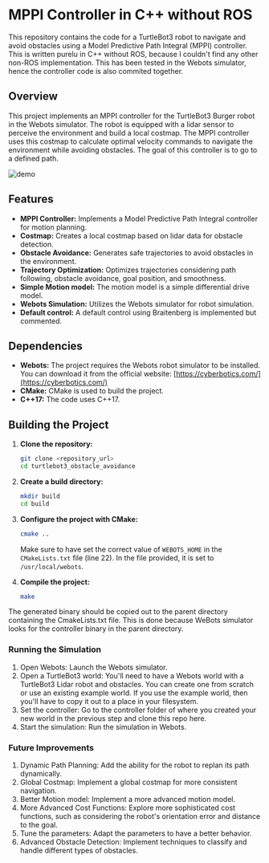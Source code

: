 # MPPI Controller in C++ without ROS

This repository contains the code for a TurtleBot3 robot to navigate and avoid obstacles using a Model Predictive Path Integral (MPPI) controller. This is written purelu in C++ without ROS, because I couldn't find any other non-ROS implementation. This has been tested in the Webots simulator, hence the controller code is also commited together.

## Overview

This project implements an MPPI controller for the TurtleBot3 Burger robot in the Webots simulator. The robot is equipped with a lidar sensor to perceive the environment and build a local costmap. The MPPI controller uses this costmap to calculate optimal velocity commands to navigate the environment while avoiding obstacles. The goal of this controller is to go to a defined path.

![demo](mppi_demo-2025-03-05_00.12.04.gif)

## Features

*   **MPPI Controller:** Implements a Model Predictive Path Integral controller for motion planning.
*   **Costmap:** Creates a local costmap based on lidar data for obstacle detection.
*   **Obstacle Avoidance:** Generates safe trajectories to avoid obstacles in the environment.
*   **Trajectory Optimization:** Optimizes trajectories considering path following, obstacle avoidance, goal position, and smoothness.
* **Simple Motion model:** The motion model is a simple differential drive model.
*   **Webots Simulation:** Utilizes the Webots simulator for robot simulation.
* **Default control:** A default control using Braitenberg is implemented but commented.


## Dependencies

*   **Webots:** The project requires the Webots robot simulator to be installed. You can download it from the official website: [https://cyberbotics.com/](https://cyberbotics.com/)
*   **CMake:** CMake is used to build the project.
* **C++17:** The code uses C++17.

## Building the Project

1.  **Clone the repository:**
    ```bash
    git clone <repository_url>
    cd turtlebot3_obstacle_avoidance
    ```

2.  **Create a build directory:**
    ```bash
    mkdir build
    cd build
    ```

3.  **Configure the project with CMake:**
    ```bash
    cmake ..
    ```
    Make sure to have set the correct value of `WEBOTS_HOME` in the `CMakeLists.txt` file (line 22). In the file provided, it is set to `/usr/local/webots`.
4.  **Compile the project:**
    ```bash
    make
    ```
The generated binary should be copied out to the parent directory containing the CmakeLists.txt file. This is done because WeBots simulator looks for the controller binary in the parent directory.

### Running the Simulation

1. Open Webots: Launch the Webots simulator.
2. Open a TurtleBot3 world: You'll need to have a Webots world with a TurtleBot3 Lidar robot and obstacles. You can create one from scratch or use an existing example world. If you use the example world, then you'll have to copy it out to a place in your filesystem.
3. Set the controller: Go to the controller folder of where you created your new world in the previous step and clone this repo here.
4. Start the simulation: Run the simulation in Webots.


### Future Improvements
1. Dynamic Path Planning: Add the ability for the robot to replan its path dynamically.
2. Global Costmap: Implement a global costmap for more consistent navigation.
3. Better Motion model: Implement a more advanced motion model.
4. More Advanced Cost Functions: Explore more sophisticated cost functions, such as considering the robot's orientation error and distance to the goal.
5. Tune the parameters: Adapt the parameters to have a better behavior.
6. Advanced Obstacle Detection: Implement techniques to classify and handle different types of obstacles.